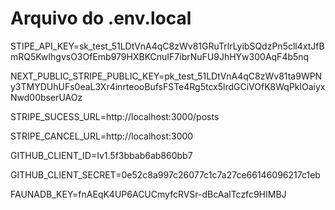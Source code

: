 # Arquivo do .env.local
STIPE_API_KEY=sk_test_51LDtVnA4qC8zWv81GRuTrlrLyibSQdzPn5cll4xtJfBmRQ5KwIhgvsO3OfEmb979HXBKCnuIF7ibrNuFU9JhHYw300AqF4b5nq

NEXT_PUBLIC_STRIPE_PUBLIC_KEY=pk_test_51LDtVnA4qC8zWv81ta9WPNy3TMYDUhUFs0eaL3Xr4inrteooBufsFSTe4Rg5tcx5lrdGCiVOfK8WqPklOaiyxNwd00bserUAOz

STRIPE_SUCESS_URL=http://localhost:3000/posts

STRIPE_CANCEL_URL=http://localhost:3000

GITHUB_CLIENT_ID=Iv1.5f3bbab6ab860bb7

GITHUB_CLIENT_SECRET=0e52c8a997c26077c1c7a27ce66146096217c1eb

FAUNADB_KEY=fnAEqK4UP6ACUCmyfcRVSr-dBcAalTczfc9HIMBJ
